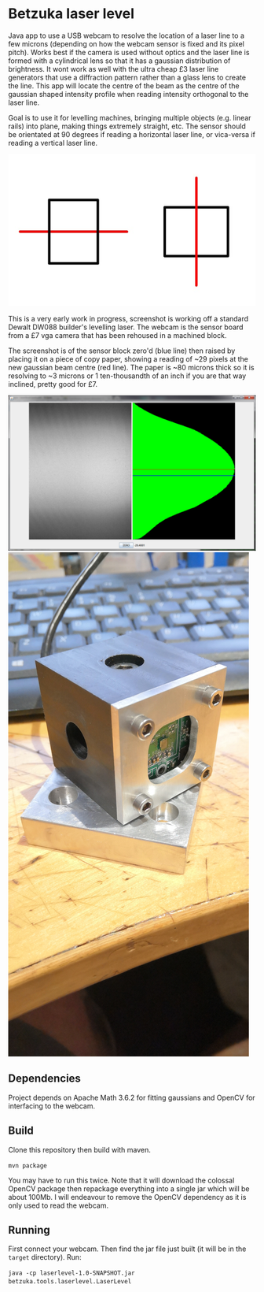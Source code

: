 # Betzuka laser level

Java app to use a USB webcam to resolve the location of a laser line to a few microns (depending on how the webcam sensor is fixed and its pixel pitch). Works best if the camera is used without optics and the laser line is formed with a cylindrical lens 
so that it has a gaussian distribution of brightness. It wont work as well with the ultra cheap £3 laser line generators that use a diffraction pattern rather than a glass lens to create the line. This app will locate the centre of the beam as the centre of the gaussian shaped intensity profile when reading intensity orthogonal to the laser line.

Goal is to use it for levelling machines, bringing multiple objects (e.g. linear rails) into plane, making things extremely straight, etc. The sensor should be orientated at 90 degrees if reading a horizontal laser line, or vica-versa if reading a vertical laser line.

![Sensor orientation](/doc/imgs/sensor_orientation.jpg?raw=true)

This is a very early work in progress, screenshot is working off a standard Dewalt DW088 builder's levelling laser. The webcam is the sensor board from a £7 vga camera that has been rehoused in a machined block.

The screenshot is of the sensor block zero'd (blue line) then raised by placing it on a piece of copy paper, showing a reading of ~29 pixels at the new gaussian beam centre (red line). The paper is ~80 microns thick so it is resolving to ~3 microns or 1 ten-thousandth of an inch if you are that way inclined, pretty good for £7.

![Screenshot](/doc/imgs/screen_shot_1.png?raw=true)
![Sensor](/doc/imgs/sensor_block_1.jpg?raw=true)

## Dependencies
Project depends on Apache Math 3.6.2 for fitting gaussians and OpenCV for interfacing to the webcam.

## Build
Clone this repository then build with maven.

`mvn package`

You may have to run this twice. Note that it will download the colossal OpenCV package then repackage everything into a single jar which will be about 100Mb. I will endeavour to remove the OpenCV dependency as it is only used to read the webcam.

## Running

First connect your webcam. Then find the jar file just built (it will be in the `target` directory). Run:

`java -cp laserlevel-1.0-SNAPSHOT.jar betzuka.tools.laserlevel.LaserLevel`

